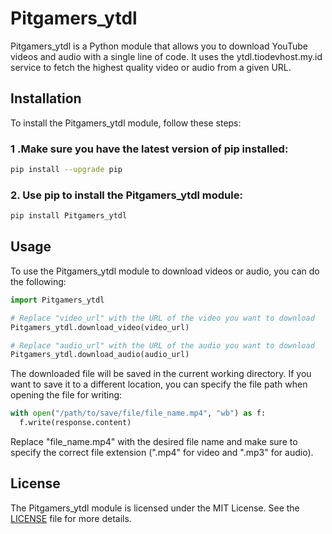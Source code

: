 # Pitgamers_ytdl
Pitgamers_ytdl is a Python module that allows you to download YouTube videos and audio with a single line of code. It uses the ytdl.tiodevhost.my.id service to fetch the highest quality video or audio from a given URL.

## Installation
To install the Pitgamers_ytdl module, follow these steps:

### 1 .Make sure you have the latest version of pip installed:
```bash
pip install --upgrade pip 
```
### 2. Use pip to install the Pitgamers_ytdl module: 
```bash
pip install Pitgamers_ytdl
```
## Usage
To use the Pitgamers_ytdl module to download videos or audio, you can do the following:

```python
import Pitgamers_ytdl

# Replace "video_url" with the URL of the video you want to download
Pitgamers_ytdl.download_video(video_url)

# Replace "audio_url" with the URL of the audio you want to download
Pitgamers_ytdl.download_audio(audio_url)

```

The downloaded file will be saved in the current working directory. If you want to save it to a different location, you can specify the file path when opening the file for writing:

```python
with open("/path/to/save/file/file_name.mp4", "wb") as f:
  f.write(response.content)
  ```
Replace "file_name.mp4" with the desired file name and make sure to specify the correct file extension (".mp4" for video and ".mp3" for audio).

## License
The Pitgamers_ytdl module is licensed under the MIT License. See the [LICENSE](https://choosealicense.com/licenses/mit/) file for more details.
